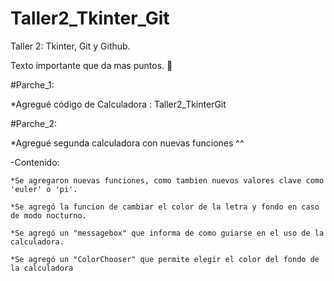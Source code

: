 # Taller2_Tkinter_Git
Taller 2: Tkinter, Git y Github.

Texto importante que da mas puntos. :mage:

#Parche_1:

  *Agregué código de Calculadora : Taller2_TkinterGit
  
#Parche_2:

 *Agregué segunda calculadora con nuevas funciones ^^
 
  -Contenido:
  
    *Se agregaron nuevas funciones, como tambien nuevos valores clave como 'euler' o 'pi'.
    
    *Se agregó la funcion de cambiar el color de la letra y fondo en caso de modo nocturno.
    
    *Se agregó un "messagebox" que informa de como guiarse en el uso de la calculadora.
    
    *Se agregó un "ColorChooser" que permite elegir el color del fondo de la calculadora

